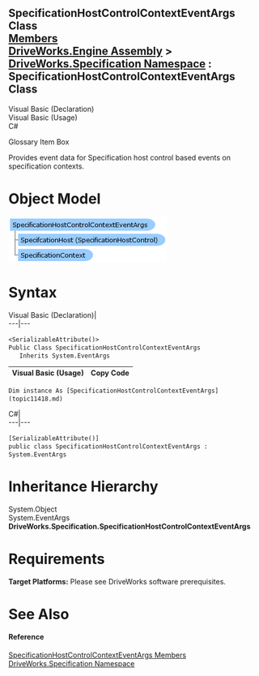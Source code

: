 SpecificationHostControlContextEventArgs Class   
[Members](topic11419.md)   
[DriveWorks.Engine Assembly](topic2156.md) > [DriveWorks.Specification Namespace](topic10764.md) : SpecificationHostControlContextEventArgs Class  
---  
  
Visual Basic (Declaration)    
Visual Basic (Usage)    
C# 

Glossary Item Box

Provides event data for Specification host control based events on specification contexts. 

# Object Model

![](dotnetdiagramimages/image580.png)

# Syntax

Visual Basic (Declaration)|   
---|---  
      
    
    <SerializableAttribute()>
    Public Class SpecificationHostControlContextEventArgs 
       Inherits System.EventArgs  
  
Visual Basic (Usage)| Copy Code  
---|---  
      
    
    Dim instance As [SpecificationHostControlContextEventArgs](topic11418.md)  
  
C#|   
---|---  
      
    
    [SerializableAttribute()]
    public class SpecificationHostControlContextEventArgs : System.EventArgs   
  
# Inheritance Hierarchy

System.Object  
System.EventArgs  
**DriveWorks.Specification.SpecificationHostControlContextEventArgs**  


# Requirements

**Target Platforms:** Please see DriveWorks software prerequisites.

# See Also

#### Reference

[SpecificationHostControlContextEventArgs Members](topic11419.md)   
[DriveWorks.Specification Namespace](topic10764.md)


